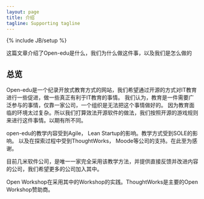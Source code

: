 ```yaml
---
layout: page
title: 介绍
tagline: Supporting tagline
---
```

{% include JB/setup %}


这篇文章介绍了Open-edu是什么，我们为什么做这件事，以及我们是怎么做的

## 总览
Open-edu是一个纪录开放式教育方式的网站，我们希望通过开源的方式对IT教育进行一些促进，做一些真正有利于IT教育的事情。
我们认为，教育是一件需要广泛参与的事情，仅靠一家公司，一个组织是无法把这个事情做好的。
因为教育面临的环境太过复杂。所以我们打算效法开源软件的做法，我们按照开源的游戏规则来进行这件事情。以期有所不同。

open-edu的教学内容受到Agile， Lean Startup的影响。教学方式受到SOLE的影响。
以及在探索过程中受到ThoughtWorks， Moode等公司的支持。在此至为感谢。

目前几米软件公司，是唯一一家完全采用该教学方法，并提供直接反馈并改进内容的公司，我们希望更多的公司加入其中。

Open Workshop在采用其中的Workshop的实践。ThoughtWorks是主要的Open Workshop赞助商。